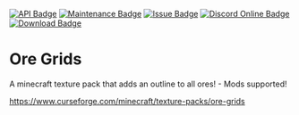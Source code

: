 [![API Badge](https://img.shields.io/badge/MC%20version-v1.7%20--%20v1.17-blue?style=flat-square)]()
[![Maintenance Badge](https://img.shields.io/maintenance/yes/2021?style=flat-square)]()
[![Issue Badge](https://img.shields.io/github/issues/Fridtjof-DE/Missing_Colors?style=flat-square)](https://github.com/Fridtjof-DE/Ore-Grids/issues)
[![Discord Online Badge](https://img.shields.io/discord/698210072899223642?style=flat-square)](https://discord.gg/vTrrzeSTUX)
[![Download Badge](https://img.shields.io/badge/dynamic/json?color=blue&label=downloads&query=%24.downloads.total&url=https%3A%2F%2Fapi.cfwidget.com%2F301608&style=flat-square)](https://www.curseforge.com/minecraft/texture-packs/ore-grids/files)
# Ore Grids
A minecraft texture pack that adds an outline to all ores! - Mods supported!

https://www.curseforge.com/minecraft/texture-packs/ore-grids
